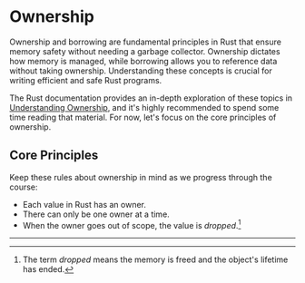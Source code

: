 # Ownership

Ownership and borrowing are fundamental principles in Rust that ensure memory
safety without needing a garbage collector. Ownership dictates how memory is
managed, while borrowing allows you to reference data without taking ownership.
Understanding these concepts is crucial for writing efficient and safe Rust
programs.

The Rust documentation provides an in-depth exploration of these topics in
[Understanding Ownership], and it's highly recommended to spend some time
reading that material. For now, let's focus on the core principles of ownership.

## Core Principles

Keep these rules about ownership in mind as we progress through the course:

- Each value in Rust has an owner.
- There can only be one owner at a time.
- When the owner goes out of scope, the value is _dropped_.[^1]

[Understanding Ownership]:
  https://doc.rust-lang.org/book/ch04-00-understanding-ownership.html

---

[^1]:
    The term _dropped_ means the memory is freed and the object's lifetime has
    ended.
